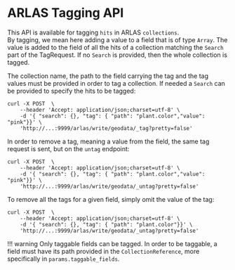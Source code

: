 # ARLAS Tagging API

This API is available for tagging `hits` in ARLAS `collections`.  
By tagging, we mean here adding a value to a field that is of type `Array`.
The value is added to the field of all the hits of a collection matching the `Search` part of the TagRequest.
If no `Search` is provided, then the whole collection is tagged.


The collection name, the path to the field carrying the tag and the tag values must be provided in order to tag a collection. 
If needed a `Search` can be provided to specify the hits to be tagged:

```shell
curl -X POST  \
    --header 'Accept: application/json;charset=utf-8' \
    -d '{ "search": {}, "tag": { "path": "plant.color","value": "pink"}}' \
    'http://...:9999/arlas/write/geodata/_tag?pretty=false'
```


In order to remove a tag, meaning a value from the field, the same tag request is sent, but on the `untag` endpoint:
```shell
curl -X POST  \
    --header 'Accept: application/json;charset=utf-8' \
    -d '{ "search": {}, "tag": { "path": "plant.color","value": "pink"}}' \
    'http://...:9999/arlas/write/geodata/_untag?pretty=false'
```


To remove all the tags for a given field, simply omit the value of the tag:
```shell
curl -X POST  \
    --header 'Accept: application/json;charset=utf-8' \
    -d '{ "search": {}, "tag": { "path": "plant.color"}}' \
    'http://...:9999/arlas/write/geodata/_untag?pretty=false'
```

!!! warning
    Only taggable fields can be tagged. In order to be taggable, a field must have its path provided in the `CollectionReference`, more specifically in `params.taggable_fields`.
